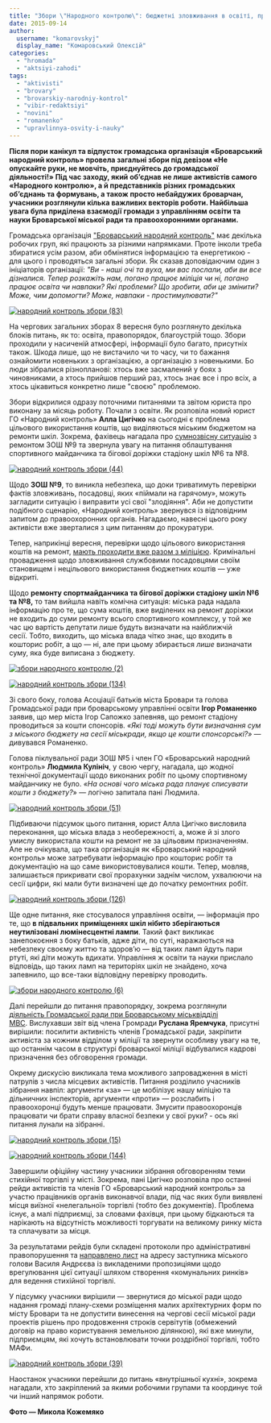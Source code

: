 ```yaml
---
title: "Збори \"Народного контролю\": бюджетні зловживання в освіті, проблеми у благоустрої та правопорядку"
date: 2015-09-14
author: 
  username: "komarovskyj"
  display_name: "Комаровський Олексій"
categories: 
  - "hromada"
  - "aktsiyi-zahodi"
tags: 
  - "aktivisti"
  - "brovary"
  - "brovarskiy-narodniy-kontrol"
  - "vibir-redaktsiyi"
  - "novini"
  - "romanenko"
  - "upravlinnya-osvity-i-nauky"
---
```


**Після пори канікул та відпусток громадська організація «Броварський народний контроль» провела загальні збори під девізом «Не опускайте руки, не мовчіть, приєднуйтесь до громадської діяльності!» Під час заходу, який об’єднав не лише активістів самого «Народного контролю», а й представників різних громадських об’єднань та формувань, а також просто небайдужих броварчан, учасники розглянули кілька важливих векторів роботи. Найбільша увага була приділена взаємодії громади з управлінням освіти та науки Броварської міської ради та правоохоронними органами.**

Громадська організація ["Броварський народний контроль"](http://nk.mybrovary.com/) має декілька робочих груп, які працюють за різними напрямками. Проте інколи треба збиратися усім разом, аби обмінятися інформацією та енергетикою - для цього і проводяться загальні збори. Як сказав доповідаючим один з ініціаторів організації: _"Ви - наші очі та вуха, ми вас послали, аби ви все дізналися. Тепер розкажіть нам, погано працює міліція чи ні, погано працює освіта чи навпаки? Які проблеми? Що зробити, аби це змінити? Може, чим допомогти? Може, навпаки - простимулювати?"_

[![народний контроль збори (83)](https://mpz.brovary.org/wp-content/uploads/2015/09/narodnyj-kontrol-zbory-83.jpg)](https://mpz.brovary.org/wp-content/uploads/2015/09/narodnyj-kontrol-zbory-83.jpg)

На чергових загальних зборах 8 вересня було розглянуто декілька блоків питань, як то: освіта, правопорядок, благоустрій тощо. Збори проходили у насиченій атмосфері, інформації було багато, присутніх також. Шкода лише, що не вистачило чи то часу, чи то бажання ознайомити новеньких з організацією, а організацію з новенькими. Бо люди зібралися різнопланові: хтось вже засмалений у боях з чиновниками, а хтось прийшов перший раз, хтось знає все і про всіх, а хтось цікавиться конкретно лише "своєю" проблемою.

Збори відкрилися одразу поточними питаннями та звітом юриста про виконану за місяць роботу. Почали з освіти. Як розповіла новий юрист ГО «Народний контроль» **Алла Цигічко** на сьогодні є проблема цільового використання коштів, що виділяються міським бюджетом на ремонти шкіл. Зокрема, фахівець нагадала про [сумнозвісну ситуацію](https://mpz.brovary.org/osobliviy-remont-v-9-y-shkoli/) з ремонтом ЗОШ №9 та звернула увагу на питання облаштування спортивного майданчика та бігової доріжки стадіону шкіл №6 та №8.

[![народний контроль збори (44)](https://mpz.brovary.org/wp-content/uploads/2015/09/narodnyj-kontrol-zbory-44.jpg)](https://mpz.brovary.org/wp-content/uploads/2015/09/narodnyj-kontrol-zbory-44.jpg)

Щодо **ЗОШ №9**, то виникла небезпека, що доки триватимуть перевірки фактів зловживань, посадовці, яких «піймали на гарячому», можуть загладити ситуацію і виправити усі свої "злодіяння". Аби не допустити подібного сценарію, «Народний контроль» звернувся із відповідним запитом до правоохоронних органів. Нагадаємо, навесні цього року активісти вже зверталися з цим питанням до прокуратури.

Тепер, наприкінці вересня, перевірки щодо цільового використання коштів на ремонт, [мають проходити вже разом з міліцією](https://mpz.brovary.org/gromadska-rada-pry-militsiyi-problemy-z-102-patrulyamy-ta-pryjom-gromadyan/). Кримінальні провадження щодо зловживання службовими посадовцями своїм становищем і нецільового використання бюджетних коштів — уже відкриті.

Щодо **ремонту спортмайданчика та бігової доріжки стадіону шкіл №6 та №8,** то там вийшла навіть комічна ситуація: міська рада надала інформацію про те, що сума коштів, вже виділених на ремонт доріжки не входить до суми ремонту всього спортивного комплексу, у той же час цю вартість депутати лише будуть визначати на найближчій сесії. Тобто, виходить, що міська влада чітко знає, що входить в кошторис робіт, а що — ні, але при цьому збирається _лише_ визначати суму, яка буде виписана з бюджету.

[![збори народного контролю (2)](https://mpz.brovary.org/wp-content/uploads/2015/09/zbory-narodnogo-kontrolyu-2.jpg)](https://mpz.brovary.org/wp-content/uploads/2015/09/zbory-narodnogo-kontrolyu-2.jpg)

[![народний контроль збори (134)](https://mpz.brovary.org/wp-content/uploads/2015/09/narodnyj-kontrol-zbory-134.jpg)](https://mpz.brovary.org/wp-content/uploads/2015/09/narodnyj-kontrol-zbory-134.jpg)

Зі свого боку, голова Асоціації батьків міста Бровари та голова Громадської ради при броварському управлінні освіти **Ігор Романенко** заявив, що мер міста Ігор Сапожко запевняв, що ремонт стадіону проводиться за кошти спонсорів. _«Які тоді можуть бути визначання сум з міського бюджету на сесії міськради, якщо це кошти спонсорські?»_ — дивувався Романенко.

Голова піклувальної ради ЗОШ №5 і член ГО «Броварський народний контроль» **Людмила Кулініч**, у свою чергу, нагадала, що жодної технічної документації щодо виконаних робіт по цьому спортивному майданчику не було. _«На основі чого міська рада планує списувати кошти з бюджету?_» — логічно запитала пані Людмила.

[![народний контроль збори (51)](https://mpz.brovary.org/wp-content/uploads/2015/09/narodnyj-kontrol-zbory-51.jpg)](https://mpz.brovary.org/wp-content/uploads/2015/09/narodnyj-kontrol-zbory-51.jpg)

Підбиваючи підсумок цього питання, юрист Алла Цигічко висловила переконання, що міська влада з необережності, а, може й зі злого умислу використала кошти на ремонт не за цільовим призначенням. Але не очікувала, що така організація як «Броварський народний контроль» може затребувати інформацію про кошторис робіт та документацію на що саме використовувалися кошти. Тепер, мовляв, залишається прикривати свої прорахунки заднім числом, ухвалюючи на сесії цифри, які мали бути визначені ще до початку ремонтних робіт.

[![народний контроль збори (126)](https://mpz.brovary.org/wp-content/uploads/2015/09/narodnyj-kontrol-zbory-126.jpg)](https://mpz.brovary.org/wp-content/uploads/2015/09/narodnyj-kontrol-zbory-126.jpg)

Ще одне питання, яке стосувалося управління освіти, — інформація про те, що **в підвальних приміщеннях шкіл нібито зберігаються неутилізовані люмінесцентні лампи**. Такий факт викликає занепокоєння з боку батьків, адже діти, по суті, наражаються на небезпеку своєму життю та здоров’ю — від таких ламп йдуть пари ртуті, які діти можуть вдихати. Управління ж освіти та науки прислало відповідь, що таких ламп на територіях шкіл не знайдено, хоча запевнило, що все-таки відповідну перевірку проводить.

[![збори народного контролю (6)](https://mpz.brovary.org/wp-content/uploads/2015/09/zbory-narodnogo-kontrolyu-6.jpg)](https://mpz.brovary.org/wp-content/uploads/2015/09/zbory-narodnogo-kontrolyu-6.jpg)

Далі перейшли до питання правопорядку, зокрема розглянули [діяльність Громадської ради при Броварському міськвідділі МВС](https://mpz.brovary.org/gromadska-rada-pry-militsiyi-problemy-z-102-patrulyamy-ta-pryjom-gromadyan/). Вислухавши звіт від члена Громради **Руслана Яремчука**, присутні вирішили: посилити активність членів Громадської ради, закріпити активіста за кожним відділом у міліції та звернути особливу увагу на те, що останнім часом в структурі броварської міліції відбувалися кадрові призначення без обговорення громади.

Окрему дискусію викликала тема можливого запровадження в місті патрулів з числа місцевих активістів. Питання розділило учасників зібрання навпіл: аргументи «за» — це мобілізує нашу міліцію та дільничних інспекторів, аргументи «проти» — розслабить і правоохоронці будуть менше працювати. Змусити правоохоронців працювати чи брати справу власної безпеки у свої руки? - ось які питання лунали на зібранні.

[![народний контроль збори (15)](https://mpz.brovary.org/wp-content/uploads/2015/09/narodnyj-kontrol-zbory-15.jpg)](https://mpz.brovary.org/wp-content/uploads/2015/09/narodnyj-kontrol-zbory-15.jpg)

[![народний контроль збори (144)](https://mpz.brovary.org/wp-content/uploads/2015/09/narodnyj-kontrol-zbory-144.jpg)](https://mpz.brovary.org/wp-content/uploads/2015/09/narodnyj-kontrol-zbory-144.jpg)

Завершили офіційну частину учасники зібрання обговоренням теми стихійної торгівлі у місті. Зокрема, пані Цигічко розповіла про останні рейди активістів та членів ГО «Броварський народний контроль» за участю працівників органів виконавчої влади, під час яких були виявлені місця виїзної «нелегальної» торгівлі (тобто без документів). Проблема існує, а малі підприємці, за словами фахівця, при цьому бідкаються та нарікають на відсутність можливості торгувати на великому ринку міста та сплачувати за місця.

За результатами рейдів були складені протоколи про адміністративні правопорушення та [направлено лист](http://nk.mybrovary.com/vse-puchkom-idemo-dali/) на адресу заступника міського голови Василя Андрєєва із викладеними пропозиціями щодо врегулювання цієї ситуації шляхом створення «комунальних ринків» для ведення стихійної торгівлі.

У підсумку учасники вирішили — звернутися до міської ради щодо надання громаді плану-схеми розміщення малих архітектурних форм по місту Бровари та не допустити винесення на чергові сесії міської ради проектів рішень про продовження строків сервітутів (обмежений договір на право користування земельною ділянкою), які вже минули, підприємцям, які хочуть встановлювати точки роздрібної торгівлі, тобто МАФи.

[![народний контроль збори (39)](https://mpz.brovary.org/wp-content/uploads/2015/09/narodnyj-kontrol-zbory-39.jpg)](https://mpz.brovary.org/wp-content/uploads/2015/09/narodnyj-kontrol-zbory-39.jpg)

Наостанок учасники перейшли до питань «внутрішньої кухні», зокрема нагадали, хто закріплений за якими робочими групами та координує той чи інший напрямок роботи.

**Фото — Микола Кожемяко**
